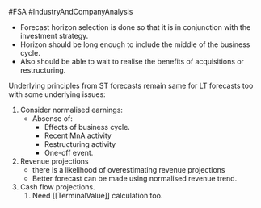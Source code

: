 #FSA #IndustryAndCompanyAnalysis 

- Forecast horizon selection is done so that it is in conjunction with the investment strategy. 
- Horizon should be long enough to include the middle of the business cycle. 
- Also should be able to wait to realise the benefits of acquisitions or restructuring. 

Underlying principles from ST forecasts remain same for LT forecasts too with some underlying issues:  
1. Consider normalised earnings: 
	- Absense of: 
		- Effects of business cycle. 
		- Recent MnA activity 
		- Restructuring activity 
		- One-off event. 
2. Revenue projections 
	- there is a likelihood of overestimating revenue projections 
	- Better forecast can be made using normalised revenue trend. 
3. Cash flow projections. 
	1. Need [[TerminalValue]] calculation too. 
